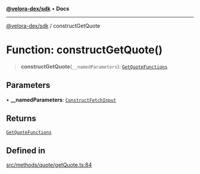[**@velora-dex/sdk**](../README.md) • **Docs**

***

[@velora-dex/sdk](../globals.md) / constructGetQuote

# Function: constructGetQuote()

> **constructGetQuote**(`__namedParameters`): [`GetQuoteFunctions`](../type-aliases/GetQuoteFunctions.md)

## Parameters

• **\_\_namedParameters**: [`ConstructFetchInput`](../interfaces/ConstructFetchInput.md)

## Returns

[`GetQuoteFunctions`](../type-aliases/GetQuoteFunctions.md)

## Defined in

[src/methods/quote/getQuote.ts:84](https://github.com/VeloraDEX/paraswap-sdk/blob/feat/velora/src/methods/quote/getQuote.ts#L84)
